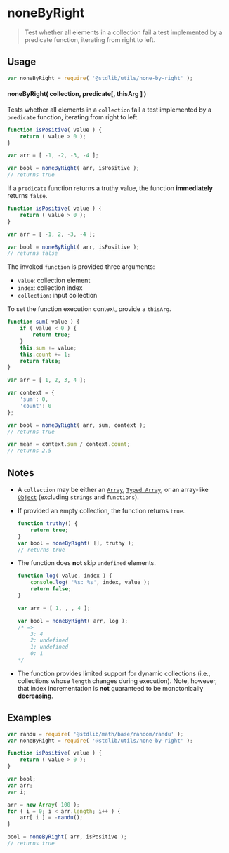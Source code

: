 # noneByRight

> Test whether all elements in a collection fail a test implemented by a predicate function, iterating from right to left.

<!-- Section to include introductory text. Make sure to keep an empty line after the intro `section` element and another before the `/section` close. -->

<section class="intro">

</section>

<!-- /.intro -->

<!-- Package usage documentation. -->

<section class="usage">

## Usage

```javascript
var noneByRight = require( '@stdlib/utils/none-by-right' );
```

#### noneByRight( collection, predicate\[, thisArg ] )

Tests whether all elements in a `collection` fail a test implemented by a `predicate` function, iterating from right to left.

```javascript
function isPositive( value ) {
    return ( value > 0 );
}

var arr = [ -1, -2, -3, -4 ];

var bool = noneByRight( arr, isPositive );
// returns true
```

If a `predicate` function returns a truthy value, the function **immediately** returns `false`.

```javascript
function isPositive( value ) {
    return ( value > 0 );
}

var arr = [ -1, 2, -3, -4 ];

var bool = noneByRight( arr, isPositive );
// returns false
```

The invoked `function` is provided three arguments:

-   `value`: collection element
-   `index`: collection index
-   `collection`: input collection

To set the function execution context, provide a `thisArg`.

```javascript
function sum( value ) {
    if ( value < 0 ) {
        return true;
    }
    this.sum += value;
    this.count += 1;
    return false;
}

var arr = [ 1, 2, 3, 4 ];

var context = {
    'sum': 0,
    'count': 0
};

var bool = noneByRight( arr, sum, context );
// returns true

var mean = context.sum / context.count;
// returns 2.5
```

</section>

<!-- /.usage -->

<!-- Package usage notes. Make sure to keep an empty line after the `section` element and another before the `/section` close. -->

<section class="notes">

## Notes

-   A `collection` may be either an [`Array`][mdn-array], [`Typed Array`][mdn-typed-array], or an array-like [`Object`][mdn-object] (excluding `strings` and `functions`).

-   If provided an empty collection, the function returns `true`.

    ```javascript
    function truthy() {
        return true;
    }
    var bool = noneByRight( [], truthy );
    // returns true
    ```

-   The function does **not** skip `undefined` elements.

    <!-- eslint-disable no-sparse-arrays -->

    ```javascript
    function log( value, index ) {
        console.log( '%s: %s', index, value );
        return false;
    }

    var arr = [ 1, , , 4 ];

    var bool = noneByRight( arr, log );
    /* =>
        3: 4
        2: undefined
        1: undefined
        0: 1
    */
    ```

-   The function provides limited support for dynamic collections (i.e., collections whose `length` changes during execution). Note, however, that index incrementation is **not** guaranteed to be monotonically **decreasing**.

</section>

<!-- /.notes -->

<!-- Package usage examples. -->

<section class="examples">

## Examples

```javascript
var randu = require( '@stdlib/math/base/random/randu' );
var noneByRight = require( '@stdlib/utils/none-by-right' );

function isPositive( value ) {
    return ( value > 0 );
}

var bool;
var arr;
var i;

arr = new Array( 100 );
for ( i = 0; i < arr.length; i++ ) {
    arr[ i ] = -randu();
}

bool = noneByRight( arr, isPositive );
// returns true
```

</section>

<!-- /.examples -->

<!-- Section to include cited references. If references are included, add a horizontal rule *before* the section. Make sure to keep an empty line after the `section` element and another before the `/section` close. -->

<section class="references">

</section>

<!-- /.references -->

<!-- Section for all links. Make sure to keep an empty line after the `section` element and another before the `/section` close. -->

<section class="links">

[mdn-array]: https://developer.mozilla.org/en-US/docs/Web/JavaScript/Reference/Global_Objects/Array

[mdn-typed-array]: https://developer.mozilla.org/en-US/docs/Web/JavaScript/Reference/Global_Objects/TypedArray

[mdn-object]: https://developer.mozilla.org/en-US/docs/Web/JavaScript/Reference/Global_Objects/Object

</section>

<!-- /.links -->
